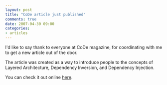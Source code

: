 ```yaml
---
layout: post
title: "CoDe article just published"
comments: true
date: 2007-04-30 09:00
categories:
- articles
---
```


I'd like to say thank to everyone at CoDe magazine, for coordinating with me to get a new article out of the door.

The article was created as a way to introduce people to the concepts of Layered Architecture, Dependency Inversion, and Dependency Injection.

You can check it out online [here](http://www.code-magazine.com/Article.aspx?quickid=0705071).




